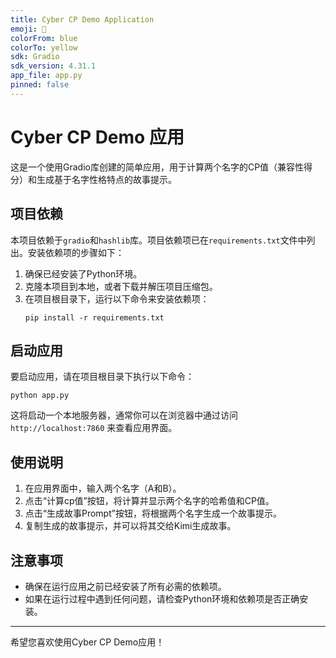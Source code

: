 ```yaml
---
title: Cyber CP Demo Application
emoji: 🤖
colorFrom: blue
colorTo: yellow
sdk: Gradio
sdk_version: 4.31.1
app_file: app.py
pinned: false
---
```


# Cyber CP Demo 应用
这是一个使用Gradio库创建的简单应用，用于计算两个名字的CP值（兼容性得分）和生成基于名字性格特点的故事提示。

## 项目依赖
本项目依赖于`gradio`和`hashlib`库。项目依赖项已在`requirements.txt`文件中列出。安装依赖项的步骤如下：

1. 确保已经安装了Python环境。
2. 克隆本项目到本地，或者下载并解压项目压缩包。
3. 在项目根目录下，运行以下命令来安装依赖项：
   ```
   pip install -r requirements.txt
   ```

## 启动应用
要启动应用，请在项目根目录下执行以下命令：

```
python app.py
```

这将启动一个本地服务器，通常你可以在浏览器中通过访问 `http://localhost:7860` 来查看应用界面。

## 使用说明
1. 在应用界面中，输入两个名字（A和B）。
2. 点击“计算cp值”按钮，将计算并显示两个名字的哈希值和CP值。
3. 点击“生成故事Prompt”按钮，将根据两个名字生成一个故事提示。
4. 复制生成的故事提示，并可以将其交给Kimi生成故事。

## 注意事项
- 确保在运行应用之前已经安装了所有必需的依赖项。
- 如果在运行过程中遇到任何问题，请检查Python环境和依赖项是否正确安装。

---

希望您喜欢使用Cyber CP Demo应用！
```

